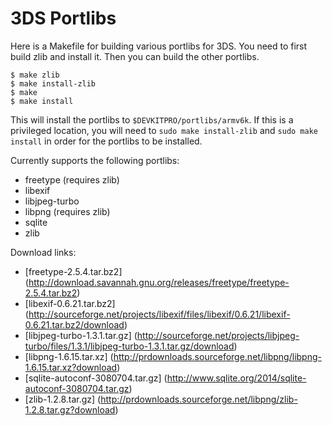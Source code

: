 3DS Portlibs
============

Here is a Makefile for building various portlibs for 3DS. You need to first
build zlib and install it. Then you can build the other portlibs.

    $ make zlib
    $ make install-zlib
    $ make
    $ make install

This will install the portlibs to `$DEVKITPRO/portlibs/armv6k`. If this is a
privileged location, you will need to `sudo make install-zlib` and `sudo make
install` in order for the portlibs to be installed.

Currently supports the following portlibs:

* freetype (requires zlib)
* libexif
* libjpeg-turbo
* libpng (requires zlib)
* sqlite
* zlib

Download links:

* [freetype-2.5.4.tar.bz2] (http://download.savannah.gnu.org/releases/freetype/freetype-2.5.4.tar.bz2)
*  [libexif-0.6.21.tar.bz2] (http://sourceforge.net/projects/libexif/files/libexif/0.6.21/libexif-0.6.21.tar.bz2/download)
* [libjpeg-turbo-1.3.1.tar.gz] (http://sourceforge.net/projects/libjpeg-turbo/files/1.3.1/libjpeg-turbo-1.3.1.tar.gz/download)
* [libpng-1.6.15.tar.xz] (http://prdownloads.sourceforge.net/libpng/libpng-1.6.15.tar.xz?download)
* [sqlite-autoconf-3080704.tar.gz] (http://www.sqlite.org/2014/sqlite-autoconf-3080704.tar.gz)
* [zlib-1.2.8.tar.gz] (http://prdownloads.sourceforge.net/libpng/zlib-1.2.8.tar.gz?download)
